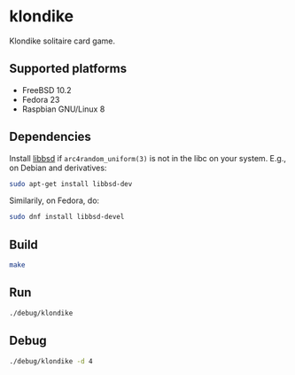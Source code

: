 # klondike

Klondike solitaire card game.

## Supported platforms

  * FreeBSD 10.2
  * Fedora 23
  * Raspbian GNU/Linux 8

## Dependencies

Install [libbsd](http://libbsd.freedesktop.org/wiki/) if `arc4random_uniform(3)`
is not in the libc on your system. E.g., on Debian and derivatives:

```bash
sudo apt-get install libbsd-dev
```

Similarily, on Fedora, do:

```bash
sudo dnf install libbsd-devel
```

## Build

```bash
make
```

## Run

```bash
./debug/klondike
```

## Debug

```bash
./debug/klondike -d 4
```
